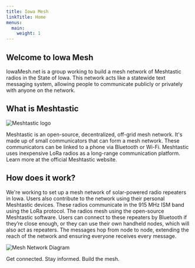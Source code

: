 ```yaml
---
title: Iowa Mesh
linkTitle: Home
menus:
  main:
    weight: 1
---
```


## Welcome to Iowa Mesh

IowaMesh.net is a group working to build a mesh network of Meshtastic radios in the State of Iowa.
This network acts like a statewide text messaging system, allowing people to communicate publicly or privately with anyone on the network.

## What is Meshtastic

![Meshtastic logo](/images/Meshtastic_Logo_w_Typeface.jpg)

Meshtastic is an open-source, decentralized, off-grid mesh network. It's made up of small communicators that can form a mesh network.
These communicators can be linked to a phone via Bluetooth or Wi-Fi.
Meshtastic uses inexpensive LoRa radios as a long-range communication platform.
Learn more at the official Meshtastic website.

## How does it work?

We're working to set up a mesh network of solar-powered radio repeaters in Iowa.
Users also contribute to the network using their personal Meshtastic devices.
These radios communicate in the 915 MHz ISM band using the LoRa protocol.
The radios mesh using the open-source Meshtastic software.
Users can connect to these repeaters by Bluetooth if they’re close enough, or they can use their own handheld nodes, which will also act as repeaters.
The messages hop from node to node, extending the reach of the network and ensuring everyone receives every message.

![Mesh Network Diagram](/images/mesh-how-it-works.png)

Get connected.
Stay informed.
Build the mesh.
